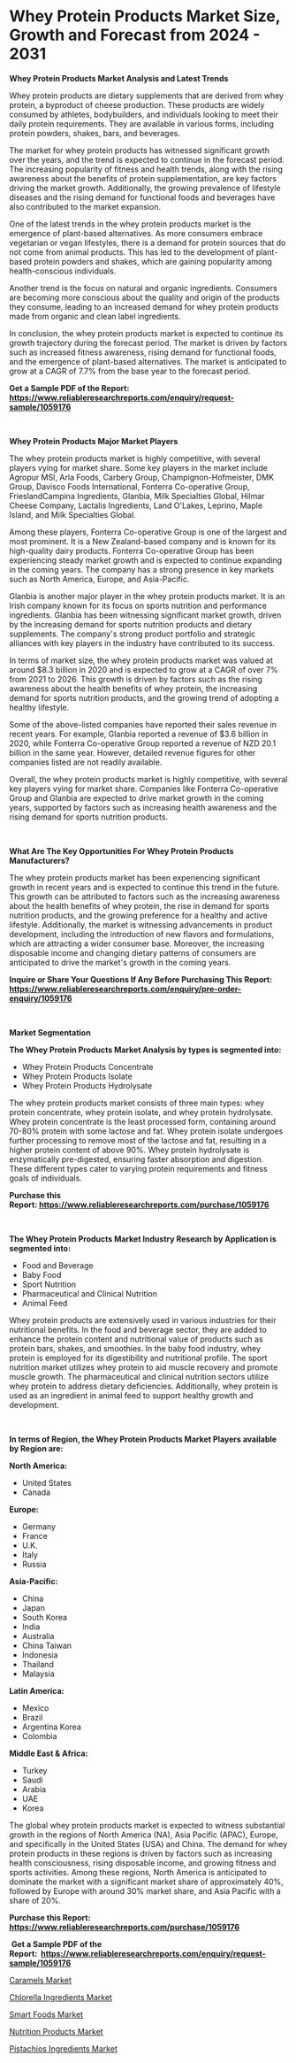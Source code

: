 <p><h1>Whey Protein Products Market Size, Growth and Forecast from 2024 - 2031</h1></p><p><strong>Whey Protein Products Market Analysis and Latest Trends</strong></p>
<p><p>Whey protein products are dietary supplements that are derived from whey protein, a byproduct of cheese production. These products are widely consumed by athletes, bodybuilders, and individuals looking to meet their daily protein requirements. They are available in various forms, including protein powders, shakes, bars, and beverages.</p><p>The market for whey protein products has witnessed significant growth over the years, and the trend is expected to continue in the forecast period. The increasing popularity of fitness and health trends, along with the rising awareness about the benefits of protein supplementation, are key factors driving the market growth. Additionally, the growing prevalence of lifestyle diseases and the rising demand for functional foods and beverages have also contributed to the market expansion.</p><p>One of the latest trends in the whey protein products market is the emergence of plant-based alternatives. As more consumers embrace vegetarian or vegan lifestyles, there is a demand for protein sources that do not come from animal products. This has led to the development of plant-based protein powders and shakes, which are gaining popularity among health-conscious individuals.</p><p>Another trend is the focus on natural and organic ingredients. Consumers are becoming more conscious about the quality and origin of the products they consume, leading to an increased demand for whey protein products made from organic and clean label ingredients.</p><p>In conclusion, the whey protein products market is expected to continue its growth trajectory during the forecast period. The market is driven by factors such as increased fitness awareness, rising demand for functional foods, and the emergence of plant-based alternatives. The market is anticipated to grow at a CAGR of 7.7% from the base year to the forecast period.</p></p>
<p><strong>Get a Sample PDF of the Report:&nbsp; <a href="https://www.reliableresearchreports.com/enquiry/request-sample/1059176">https://www.reliableresearchreports.com/enquiry/request-sample/1059176</a></strong></p>
<p>&nbsp;</p>
<p><strong>Whey Protein Products Major Market Players</strong></p>
<p><p>The whey protein products market is highly competitive, with several players vying for market share. Some key players in the market include Agropur MSI, Arla Foods, Carbery Group, Champignon-Hofmeister, DMK Group, Davisco Foods International, Fonterra Co-operative Group, FrieslandCampina Ingredients, Glanbia, Milk Specialties Global, Hilmar Cheese Company, Lactalis Ingredients, Land O'Lakes, Leprino, Maple Island, and Milk Specialties Global.</p><p>Among these players, Fonterra Co-operative Group is one of the largest and most prominent. It is a New Zealand-based company and is known for its high-quality dairy products. Fonterra Co-operative Group has been experiencing steady market growth and is expected to continue expanding in the coming years. The company has a strong presence in key markets such as North America, Europe, and Asia-Pacific.</p><p>Glanbia is another major player in the whey protein products market. It is an Irish company known for its focus on sports nutrition and performance ingredients. Glanbia has been witnessing significant market growth, driven by the increasing demand for sports nutrition products and dietary supplements. The company's strong product portfolio and strategic alliances with key players in the industry have contributed to its success.</p><p>In terms of market size, the whey protein products market was valued at around $8.3 billion in 2020 and is expected to grow at a CAGR of over 7% from 2021 to 2026. This growth is driven by factors such as the rising awareness about the health benefits of whey protein, the increasing demand for sports nutrition products, and the growing trend of adopting a healthy lifestyle.</p><p>Some of the above-listed companies have reported their sales revenue in recent years. For example, Glanbia reported a revenue of $3.6 billion in 2020, while Fonterra Co-operative Group reported a revenue of NZD 20.1 billion in the same year. However, detailed revenue figures for other companies listed are not readily available.</p><p>Overall, the whey protein products market is highly competitive, with several key players vying for market share. Companies like Fonterra Co-operative Group and Glanbia are expected to drive market growth in the coming years, supported by factors such as increasing health awareness and the rising demand for sports nutrition products.</p></p>
<p>&nbsp;</p>
<p><strong>What Are The Key Opportunities For Whey Protein Products Manufacturers?</strong></p>
<p><p>The whey protein products market has been experiencing significant growth in recent years and is expected to continue this trend in the future. This growth can be attributed to factors such as the increasing awareness about the health benefits of whey protein, the rise in demand for sports nutrition products, and the growing preference for a healthy and active lifestyle. Additionally, the market is witnessing advancements in product development, including the introduction of new flavors and formulations, which are attracting a wider consumer base. Moreover, the increasing disposable income and changing dietary patterns of consumers are anticipated to drive the market's growth in the coming years.</p></p>
<p><strong>Inquire or Share Your Questions If Any Before Purchasing This Report: <a href="https://www.reliableresearchreports.com/enquiry/pre-order-enquiry/1059176">https://www.reliableresearchreports.com/enquiry/pre-order-enquiry/1059176</a></strong></p>
<p>&nbsp;</p>
<p><strong>Market Segmentation</strong></p>
<p><strong>The Whey Protein Products Market Analysis by types is segmented into:</strong></p>
<p><ul><li>Whey Protein Products Concentrate</li><li>Whey Protein Products Isolate</li><li>Whey Protein Products Hydrolysate</li></ul></p>
<p><p>The whey protein products market consists of three main types: whey protein concentrate, whey protein isolate, and whey protein hydrolysate. Whey protein concentrate is the least processed form, containing around 70-80% protein with some lactose and fat. Whey protein isolate undergoes further processing to remove most of the lactose and fat, resulting in a higher protein content of above 90%. Whey protein hydrolysate is enzymatically pre-digested, ensuring faster absorption and digestion. These different types cater to varying protein requirements and fitness goals of individuals.</p></p>
<p><strong>Purchase this Report:&nbsp;<a href="https://www.reliableresearchreports.com/purchase/1059176">https://www.reliableresearchreports.com/purchase/1059176</a></strong></p>
<p>&nbsp;</p>
<p><strong>The Whey Protein Products Market Industry Research by Application is segmented into:</strong></p>
<p><ul><li>Food and Beverage</li><li>Baby Food</li><li>Sport Nutrition</li><li>Pharmaceutical and Clinical Nutrition</li><li>Animal Feed</li></ul></p>
<p><p>Whey protein products are extensively used in various industries for their nutritional benefits. In the food and beverage sector, they are added to enhance the protein content and nutritional value of products such as protein bars, shakes, and smoothies. In the baby food industry, whey protein is employed for its digestibility and nutritional profile. The sport nutrition market utilizes whey protein to aid muscle recovery and promote muscle growth. The pharmaceutical and clinical nutrition sectors utilize whey protein to address dietary deficiencies. Additionally, whey protein is used as an ingredient in animal feed to support healthy growth and development.</p></p>
<p>&nbsp;</p>
<p><strong>In terms of Region, the Whey Protein Products Market Players available by Region are:</strong></p>
<p>
    <p> <strong> North America: </strong>
        <ul>
            <li>United States</li>
            <li>Canada</li>
        </ul>
        </p> 
    <p> <strong> Europe: </strong>
        <ul>
            <li>Germany</li>
            <li>France</li>
            <li>U.K.</li>
            <li>Italy</li>
            <li>Russia</li>
        </ul>
        </p> 
    <p> <strong> Asia-Pacific: </strong>
        <ul>
            <li>China</li>
            <li>Japan</li>
            <li>South Korea</li>
            <li>India</li>
            <li>Australia</li>
            <li>China Taiwan</li>
            <li>Indonesia</li>
            <li>Thailand</li>
            <li>Malaysia</li>
        </ul>
        </p> 
    <p> <strong> Latin America: </strong>
        <ul>
            <li>Mexico</li>
            <li>Brazil</li>
            <li>Argentina Korea</li>
            <li>Colombia</li>
        </ul>
        </p> 
    <p> <strong> Middle East & Africa: </strong>
        <ul>
            <li>Turkey</li>
            <li>Saudi</li>
            <li>Arabia</li>
            <li>UAE</li>
            <li>Korea</li>
        </ul>
    </p>
    </p>
<p><p>The global whey protein products market is expected to witness substantial growth in the regions of North America (NA), Asia Pacific (APAC), Europe, and specifically in the United States (USA) and China. The demand for whey protein products in these regions is driven by factors such as increasing health consciousness, rising disposable income, and growing fitness and sports activities. Among these regions, North America is anticipated to dominate the market with a significant market share of approximately 40%, followed by Europe with around 30% market share, and Asia Pacific with a share of 20%.</p></p>
<p><strong>Purchase this Report: <a href="https://www.reliableresearchreports.com/purchase/1059176">https://www.reliableresearchreports.com/purchase/1059176</a></strong></p>
<p>&nbsp;<strong>Get a Sample PDF of the Report:&nbsp;&nbsp;<a href="https://www.reliableresearchreports.com/enquiry/request-sample/1059176">https://www.reliableresearchreports.com/enquiry/request-sample/1059176</a></strong></p>
<p><strong></strong></p>
<p><p><a href="https://github.com/rahu1502/Market-Research-Report-List-2/blob/main/caramels-market.md">Caramels Market</a></p><p><a href="https://github.com/gshchiplitsov/Market-Research-Report-List-2/blob/main/chlorella-ingredients-market.md">Chlorella Ingredients Market</a></p><p><a href="https://github.com/rahu1501/Market-Research-Report-List-2/blob/main/smart-foods-market.md">Smart Foods Market</a></p><p><a href="https://github.com/ambrozg/Market-Research-Report-List-2/blob/main/nutrition-products-market.md">Nutrition Products Market</a></p><p><a href="https://github.com/rahu1503/Market-Research-Report-List-2/blob/main/pistachios-ingredients-market.md">Pistachios Ingredients Market</a></p></p>